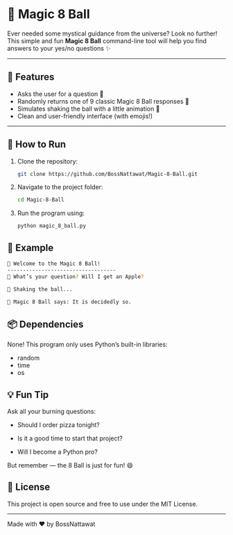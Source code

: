 # 🎱 Magic 8 Ball

Ever needed some mystical guidance from the universe? Look no further! This simple and fun **Magic 8 Ball** command-line tool will help you find answers to your yes/no questions ✨

---

## 🔧 Features

- Asks the user for a question 📝  
- Randomly returns one of 9 classic Magic 8 Ball responses 🎲  
- Simulates shaking the ball with a little animation 🔮  
- Clean and user-friendly interface (with emojis!)

---

## 🚀 How to Run

1. Clone the repository:

   ```sh
   git clone https://github.com/BossNattawat/Magic-8-Ball.git
   ```

2. Navigate to the project folder:

   ```sh
   cd Magic-8-Ball
   ```

3. Run the program using:

    ```sh
    python magic_8_ball.py
    ```

## 📸 Example

```bash
🎱 Welcome to the Magic 8 Ball!
-----------------------------------
📝 What’s your question? Will I get an Apple?

🔮 Shaking the ball...

🎲 Magic 8 Ball says: It is decidedly so.

```

## 📦 Dependencies

None! This program only uses Python’s built-in libraries:

- random
- time
- os

## 💡 Fun Tip

Ask all your burning questions:

- Should I order pizza tonight?

- Is it a good time to start that project?

- Will I become a Python pro?

But remember — the 8 Ball is just for fun! 😄

## 📜 License

This project is open source and free to use under the MIT License.

---

Made with ❤️ by BossNattawat
